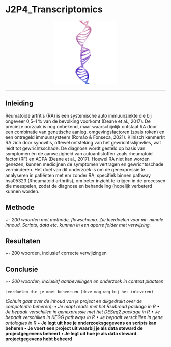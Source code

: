 # J2P4_Transcriptomics
<p align="center">
  <img src="assets/DNA.png" alt="Dubbel strengs DNA" width="200" />
</p>

___

## Inleiding
Reumatoïde artritis (RA) is een systemische auto immuunziekte die bij ongeveer 0,5–1 % van de bevolking voorkomt (Deane et al., 2017). De precieze oorzaak is nog onbekend, maar waarschijnlijk ontstaat RA door een combinatie van genetische aanleg, omgevingsfactoren (zoals roken) en een ontregeld immuunsysteem (Romão & Fonseca, 2021). Klinisch kenmerkt RA zich door synovitis, oftewel ontsteking van het gewrichtsslijmvlies, wat leidt tot gewrichtsschade. De diagnose wordt gesteld op basis van symptomen én de aanwezigheid van autoantistoffen zoals rheumatoid factor (RF) en ACPA (Deane et al., 2017). Hoewel RA niet kan worden genezen, kunnen medicijnen de symptomen vertragen en gewrichtsschade verminderen.
Het doel van dit onderzoek is om de genexpressie te analyseren in patiënten met em zonder RA, specifiek binnen pathway hsa05323 (Rheumatoid arthritis), om beter inzicht te krijgen in de processen die meespelen, zodat de diagnose en behandeling (hopelijk verbeterd kunnen worden.

## Methode
*+- 200 woorden met methode, flowschema. Zie leerdoelen voor mi-
nimale inhoud. Scripts, data etc. kunnen in een aparte folder met verwijzing.*

## Resultaten
+- 200 woorden, inclusief correcte verwijzingen

## Conclusie
*+- 200 woorden, inclusief aanbevelingen en onderzoek in context
plaatsen*

`Leerdoelen die je moet beheersen (deze mag weg bij het inleveren)`

*(Schuin gaat over de inhoud
van je project* en *dikgedrukt over de competentie beheren):*
• *Je mapt reads met het Rsubread package in R
• Je bepaalt verschillen in genexpressie met het DESeq2 package in R
• Je bepaalt verschillen in KEGG pathways in R
• Je bepaalt verschillen in gene ontologies in R*
• **Je legt uit hoe je onderzoeksgegevens en scripts kan beheren
• Je voert een project uit waarbij je als data steward de projectgegevens beheert
• Je legt uit hoe je als data steward projectgegevens hebt beheerd**
